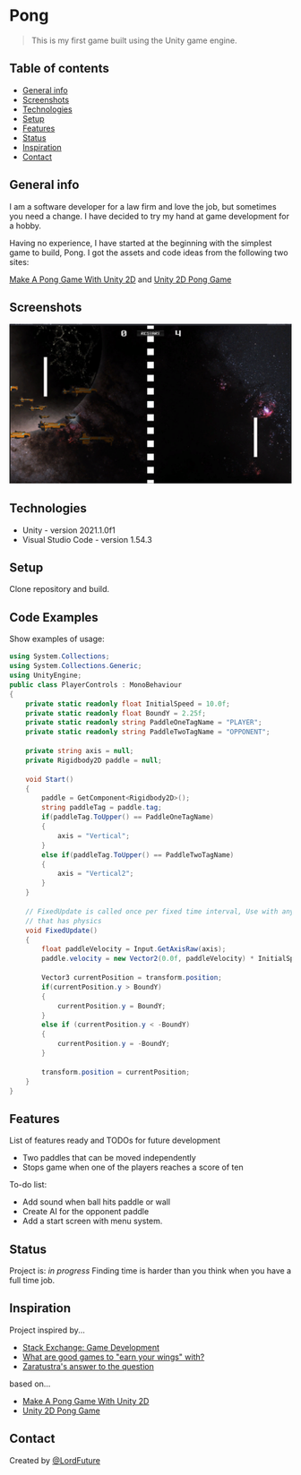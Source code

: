 # Pong
> This is my first game built using the Unity game engine.

## Table of contents
* [General info](#general-info)
* [Screenshots](#screenshots)
* [Technologies](#technologies)
* [Setup](#setup)
* [Features](#features)
* [Status](#status)
* [Inspiration](#inspiration)
* [Contact](#contact)

## General info
I am a software developer for a law firm and love the job, but sometimes you need a change. I have decided to try my hand at game development for a hobby.

Having no experience, I have started at the beginning with the simplest game to build, Pong. I got the assets and code ideas from the following two sites: 

[Make A Pong Game With Unity 2D](https://www.awesomeinc.org/tutorials/unity-pong/ "Make A Pong Game With Unity 2D") and [Unity 2D Pong Game](https://noobtuts.com/unity/2d-pong-game "Unity 2D Pong Game")

## Screenshots
![Example screenshot](./Screenshots/pong.png)

## Technologies
* Unity - version 2021.1.0f1
* Visual Studio Code - version 1.54.3

## Setup
Clone repository and build.

## Code Examples
Show examples of usage:
```csharp
using System.Collections;
using System.Collections.Generic;
using UnityEngine;
public class PlayerControls : MonoBehaviour
{
    private static readonly float InitialSpeed = 10.0f;
    private static readonly float BoundY = 2.25f;
    private static readonly string PaddleOneTagName = "PLAYER";
    private static readonly string PaddleTwoTagName = "OPPONENT";

    private string axis = null;
    private Rigidbody2D paddle = null;

    void Start()
    {
        paddle = GetComponent<Rigidbody2D>();
        string paddleTag = paddle.tag;
        if(paddleTag.ToUpper() == PaddleOneTagName)
        {
            axis = "Vertical";
        }
        else if(paddleTag.ToUpper() == PaddleTwoTagName)
        {
            axis = "Vertical2";
        }
    }

    // FixedUpdate is called once per fixed time interval, Use with any component
    // that has physics
    void FixedUpdate()
    {
        float paddleVelocity = Input.GetAxisRaw(axis);
        paddle.velocity = new Vector2(0.0f, paddleVelocity) * InitialSpeed;

        Vector3 currentPosition = transform.position;
        if(currentPosition.y > BoundY)
        {
            currentPosition.y = BoundY;
        }
        else if (currentPosition.y < -BoundY) 
        {
            currentPosition.y = -BoundY;
        }
        
        transform.position = currentPosition;
    }
}
```

## Features
List of features ready and TODOs for future development
* Two paddles that can be moved independently
* Stops game when one of the players reaches a score of ten

To-do list:
* Add sound when ball hits paddle or wall
* Create AI for the opponent paddle 
* Add a start screen with menu system.

## Status
Project is: _in progress_
Finding time is harder than you think when you have a full time job.

## Inspiration
Project inspired by...
* [Stack Exchange: Game Development](https://gamedev.stackexchange.com/ "Stack Exchange: Game Development")
* [What are good games to "earn your wings" with?](https://gamedev.stackexchange.com/questions/854/what-are-good-games-to-earn-your-wings-with "What are good games to earn your wings with?")
* [Zaratustra's answer to the question](https://gamedev.stackexchange.com/a/945/9930 "Zaratustra's answer to the question")

based on...
* [Make A Pong Game With Unity 2D](https://www.awesomeinc.org/tutorials/unity-pong/ "Make A Pong Game With Unity 2D")
* [Unity 2D Pong Game](https://noobtuts.com/unity/2d-pong-game "Unity 2D Pong Game")

## Contact
Created by [@LordFuture](https://github.com/LordFuture)
